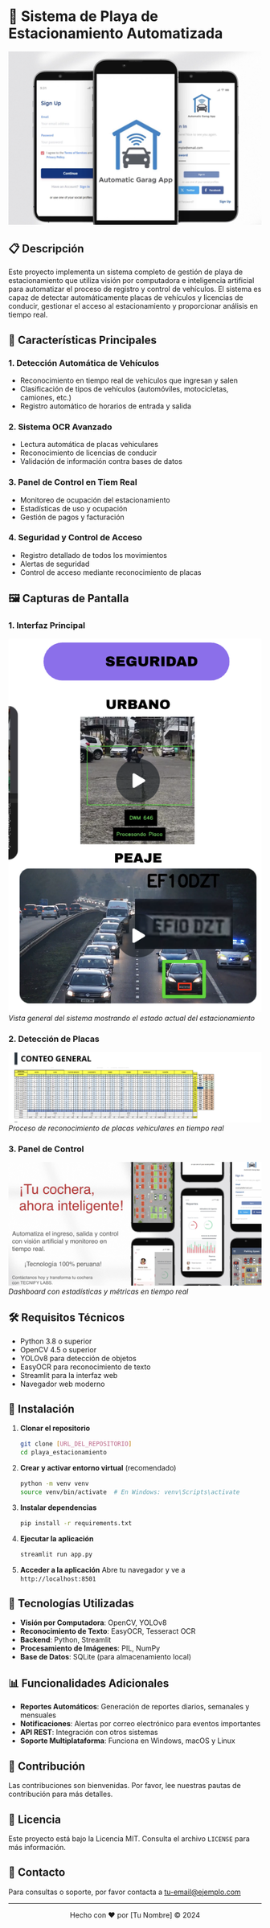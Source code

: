 # 🚗 Sistema de Playa de Estacionamiento Automatizada

![Banner del Proyecto](playa_0.png)

## 📋 Descripción

Este proyecto implementa un sistema completo de gestión de playa de estacionamiento que utiliza visión por computadora e inteligencia artificial para automatizar el proceso de registro y control de vehículos. El sistema es capaz de detectar automáticamente placas de vehículos y licencias de conducir, gestionar el acceso al estacionamiento y proporcionar análisis en tiempo real.

## 🎯 Características Principales

### 1. Detección Automática de Vehículos
- Reconocimiento en tiempo real de vehículos que ingresan y salen
- Clasificación de tipos de vehículos (automóviles, motocicletas, camiones, etc.)
- Registro automático de horarios de entrada y salida

### 2. Sistema OCR Avanzado
- Lectura automática de placas vehiculares
- Reconocimiento de licencias de conducir
- Validación de información contra bases de datos

### 3. Panel de Control en Tiem Real
- Monitoreo de ocupación del estacionamiento
- Estadísticas de uso y ocupación
- Gestión de pagos y facturación

### 4. Seguridad y Control de Acceso
- Registro detallado de todos los movimientos
- Alertas de seguridad
- Control de acceso mediante reconocimiento de placas

## 🖼️ Capturas de Pantalla

### 1. Interfaz Principal
![Interfaz Principal](playa_1.png)
*Vista general del sistema mostrando el estado actual del estacionamiento*

### 2. Detección de Placas
![Detección de Placas](playa_2.png)
*Proceso de reconocimiento de placas vehiculares en tiempo real*

### 3. Panel de Control
![Panel de Control](playa_3.png)
*Dashboard con estadísticas y métricas en tiempo real*

## 🛠️ Requisitos Técnicos

- Python 3.8 o superior
- OpenCV 4.5 o superior
- YOLOv8 para detección de objetos
- EasyOCR para reconocimiento de texto
- Streamlit para la interfaz web
- Navegador web moderno

## 🚀 Instalación

1. **Clonar el repositorio**
   ```bash
   git clone [URL_DEL_REPOSITORIO]
   cd playa_estacionamiento
   ```

2. **Crear y activar entorno virtual** (recomendado)
   ```bash
   python -m venv venv
   source venv/bin/activate  # En Windows: venv\Scripts\activate
   ```

3. **Instalar dependencias**
   ```bash
   pip install -r requirements.txt
   ```

4. **Ejecutar la aplicación**
   ```bash
   streamlit run app.py
   ```

5. **Acceder a la aplicación**
   Abre tu navegador y ve a `http://localhost:8501`

## 🧠 Tecnologías Utilizadas

- **Visión por Computadora**: OpenCV, YOLOv8
- **Reconocimiento de Texto**: EasyOCR, Tesseract OCR
- **Backend**: Python, Streamlit
- **Procesamiento de Imágenes**: PIL, NumPy
- **Base de Datos**: SQLite (para almacenamiento local)

## 📊 Funcionalidades Adicionales

- **Reportes Automáticos**: Generación de reportes diarios, semanales y mensuales
- **Notificaciones**: Alertas por correo electrónico para eventos importantes
- **API REST**: Integración con otros sistemas
- **Soporte Multiplataforma**: Funciona en Windows, macOS y Linux

## 🤝 Contribución

Las contribuciones son bienvenidas. Por favor, lee nuestras pautas de contribución para más detalles.

## 📄 Licencia

Este proyecto está bajo la Licencia MIT. Consulta el archivo `LICENSE` para más información.

## 📧 Contacto

Para consultas o soporte, por favor contacta a [tu-email@ejemplo.com](mailto:tu-email@ejemplo.com)

---

<div align="center">
  Hecho con ❤️ por [Tu Nombre] © 2024
</div>
